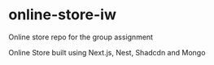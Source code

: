 # online-store-iw
Online store repo for the group assignment

Online Store built using Next.js, Nest, Shadcdn and Mongo

